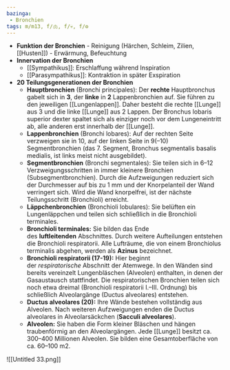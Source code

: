 ```yaml
---
bazinga:
 - Bronchien
tags: m/m13, f/🫁, f/💀, f/⚙️
---
```

- **Funktion der Bronchien**
        - Reinigung (Härchen, Schleim, Zilien, [[Husten]])
        - Erwärmung, Befeuchtung
- **Innervation der Bronchien**
    - [[Sympathikus]]: Erschlaffung während Inspiration
    - [[Parasympathikus]]: Kontraktion in später Exspiration
- **20 Teilungsgenerationen der Bronchien**
	- **Hauptbronchien** (Bronchi principales): Der **rechte** Hauptbronchus gabelt sich in **3**, der **linke** in **2** Lappenbronchien auf. Sie führen zu den jeweiligen [[Lungenlappen]]. Daher besteht die rechte [[Lunge]] aus 3 und die linke [[Lunge]] aus 2 Lappen. Der Bronchus lobaris superior dexter spaltet sich als einziger noch vor dem Lungeneintritt ab, alle anderen erst innerhalb der [[Lunge]].
	- **Lappenbronchien** (Bronchi lobares): Auf der rechten Seite verzweigen sie in 10, auf der linken Seite in 9(–10) Segmentbronchien (das 7. Segment, Bronchus segmentalis basalis medialis, ist links meist nicht ausgebildet).
	- **Segmentbronchien** (Bronchi segmentales): Sie teilen sich in 6–12 Verzweigungsschritten in immer kleinere Bronchien (Subsegmentbronchien). Durch die Aufzweigungen reduziert sich der Durchmesser auf bis zu 1 mm und der Knorpelanteil der Wand verringert sich. Wird die Wand knorpelfrei, ist der nächste Teilungsschritt (Bronchioli) erreicht.
	- **Läppchenbronchien** (Bronchioli lobulares): Sie belüften ein Lungenläppchen und teilen sich schließlich in die Bronchioli terminales.
	- **Bronchioli terminales:** Sie bilden das Ende des **luftleitenden** Abschnittes. Durch weitere Aufteilungen entstehen die Bronchioli respiratorii. Alle Lufträume, die von einem Bronchiolus terminalis abgehen, werden als **Azinus** bezeichnet.
	- **Bronchioli respiratorii (17-19):** Hier beginnt der *respiratorische* Abschnitt der Atemwege. In den Wänden sind bereits vereinzelt Lungenbläschen (Alveolen) enthalten, in denen der Gasaustausch stattfindet. Die respiratorischen Bronchien teilen sich noch etwa dreimal (Bronchioli respiratorii I.–III. Ordnung) bis schließlich Alveolargänge (Ductus alveolares) entstehen.
	- **Ductus alveolares (20):** Ihre Wände bestehen vollständig aus Alveolen. Nach weiteren Aufzweigungen enden die Ductus alveolares in Alveolarsäckchen (**Sacculi alveolares**).
	- **Alveolen:** Sie haben die Form kleiner Bläschen und hängen traubenförmig an den Alveolargängen. Jede [[Lunge]] besitzt ca. 300–400 Millionen Alveolen. Sie bilden eine Gesamtoberfläche von ca. 60–100 m2.

![[Untitled 33.png]]

